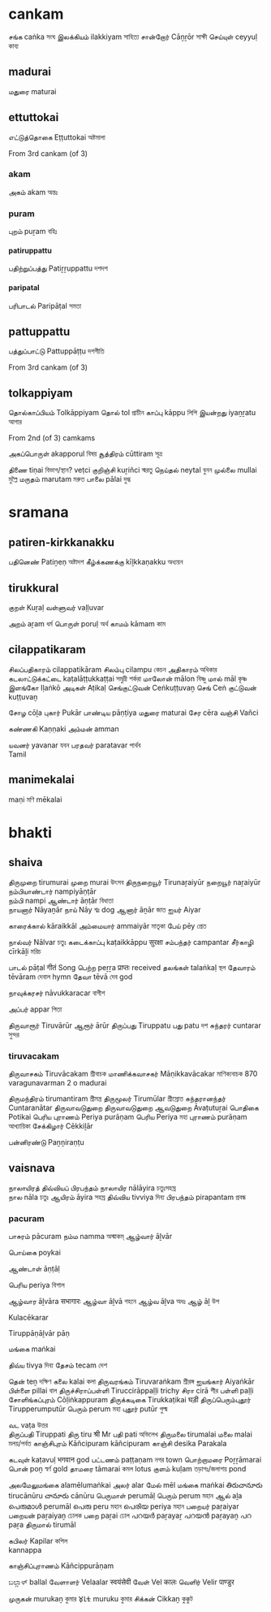 
# cankam
சங்க caṅka সংঘ
இலக்கியம் ilakkiyam সাহিত্য
சான்றோர் Cāṉṟōr সাক্ষী
செய்யுள் ceyyuḷ কাব্য
## madurai
மதுரை maturai
## ettuttokai
எட்டுத்தொகை Eṭṭuttokai অষ্টমালা 

From 3rd cankam (of 3)
### akam
அகம் akam অন্তঃ
### puram
புறம் puṟam বহিঃ 
#### patiruppattu
பதிற்றுப்பத்து Patiṟṟuppattu দশদশ
#### paripatal
பரிபாடல் Paripāṭal সমতা 
## pattuppattu
பத்துப்பாட்டு Pattuppāṭṭu দশগীতি

From 3rd cankam (of 3)
## tolkappiyam
தொல்காப்பியம் Tolkāppiyam 
தொல் tol প্রাচীন 
காப்பு kāppu লিপি
இயன்றது iyaṉṟatu আগার

From 2nd (of 3) camkams

அகப்பொருள் akapporul বিষয় 
சூத்திரம் cūttiram সূত্র 

திணை tiṇai বিভাগ/স্থান?
 veṭci
குறிஞ்சி kuṟiñci স্মরতু
நெய்தல் neytal বুনন
முல்லை mullai মুল্লৈ
மருதம் marutam মরুত
பாலை pālai দুগ্ধ

# sramana
## patiren-kirkkanakku
பதினெண் Patiṉeṇ অষ্টাদশ 
கீழ்க்கணக்கு kīḻkkaṇakku অধ্যয়ন 

## tirukkural

குறள் Kuṟaḷ 
வள்ளுவர் vaḷḷuvar

அறம் aṟam ধর্ম
பொருள் poruḷ অর্থ
காமம் kāmam কাম
## cilappatikaram
சிலப்பதிகாரம் cilappatikāram 
சிலம்பு cilampu কেচন
அதிகாரம் অধিকার 
கடலாட்டுக்கட்டை kaṭalāṭṭukkaṭṭai সমুদ্রী শর্করা
மாலோன் mālon বিষ্ণু 
மால் māl কৃষ্ণ 
இளங்கோ Iḷaṅkō 
அடிகள் Aṭikaḷ 
செங்குட்டுவன் Ceṅkuṭṭuvaṉ 
செங் Ceṅ
குட்டுவன் kuṭṭuvaṉ

சோழ cōḻa
புகார் Pukār
பாண்டிய pāṇṭiya
மதுரை maturai
சேர cēra 
வஞ்சி Vañci

கண்ணகி Kaṇṇaki
அம்மன் amman 


யவனர் yavanar যবন 
பரதவர் paratavar পার্থব  
Tamil 
## manimekalai
 maṇi মণি
 mēkalai 

# bhakti
## shaiva
திருமுறை tirumurai
முறை murai উৎসব 
திருநறையூர் Tirunaṟaiyūr
நறையூர் naṟaiyūr
நம்பியாண்டார் nampiyāṇṭār  
நம்பி nampi
ஆண்டார் āṇṭār বিধাতা  
நாயனார் Nāyaṉār 
நாய் Nāy শ্বঃ dog
ஆனார் āṉār জাত 
ஐயர் Aiyar 

காரைக்கால் kāraikkāl 
அம்மையார் ammaiyār মাতৃকা 
பேய் pēy প্রেত 

நால்வர் Nālvar চতুঃ
கடைக்காப்பு  kaṭaikkāppu सुरक्षा
சம்பந்தர் campantar 
சீர்காழி cīrkāḻi মরিচ 

பாடல் pāṭal गीतं Song 
பெற்ற peṟṟa प्राप्तः received
தலங்கள் talaṅkaḷ স্থল 
தேவாரம் tēvāram দেবাল hymn 
தேவா tēvā দেব god 

நாவுக்கரசர் nāvukkaracar বাগীশ

அப்பர் appar পিতা

திருவாரூர் Tiruvārūr
ஆரூர் ārūr 
திருப்பது Tiruppatu
பது patu দশ
சுந்தரர் cuntarar সুন্দর
### tiruvacakam
திருவாசகம் Tiruvācakam শ্রীবাচক
மாணிக்கவாசகர் Māṇikkavācakar মাণিক্যবাচক 
870 varagunavarman 2 o madurai

திருமந்திரம் tirumantiram শ্রীমন্ত্র 
திருமூலர் Tirumūlar শ্রীস্রোত
சுந்தரானந்தர் Cuntaranātar 
திருவாவடுதுறை திருவாவடுதுறை
ஆவடுதுறை Āvaṭutuṟai 
பொதிகை Potikai 
பெரிய புராணம் Periya purāṇam
பெரிய Periya মহা 
புராணம் purāṇam আখ্যায়িকা
சேக்கிழார் Cēkkiḻār

பன்னிரண்டு Paṉṉiraṇṭu
## vaisnava
நாலாயிரத் திவ்வியப் பிரபந்தம்
நாலாயிர nālāyira চতুঃসহস্র  
நால nāla চতুঃ 
ஆயிரம் āyira সহস্র 
திவ்விய tivviya দিব্য
பிரபந்தம் pirapantam প্রবন্ধ
### pacuram
பாசுரம் pācuram 
நம்ம namma অস্মাকম্
ஆழ்வார் āḻvār 

பொய்கை poykai 

ஆண்டாள் āṇṭāḷ

பெரிய periya বিশাল

ஆழ்வார āḻvāra सभागारः
ஆழ்வா āḻvā গহনে
ஆழ்வ āḻva অধঃ 
ஆழ் āḻ উপ 

 Kulacēkarar 

 Tiruppāṇāḻvār
 pāṇ

மங்கை maṅkai

திவ்ய tivya  দিব্য
தேசம் tecam দেশ

தென் teṉ দক্ষিণ
கலை kalai কলা 
திருவரங்கம் Tiruvaraṅkam শ্রীরঙ্গ
ஐயங்கார் Aiyaṅkār 
பிள்ளை pillai বাল
திருச்சிராப்பள்ளி Tiruccirāppaḷḷi trichy
சிரா cirā শীর
பள்ளி paḷḷi 
சோளிங்கப்புரம் Cōḷiṅkappuram 
திருக்கடிகை Tirukkaṭikai घड़ी 
திருப்பெரும்புதூர் Tirupperumputūr
பெரும் perum মহা
புதூர் putūr গুল্ম

வட vaṭa উত্তর    
திருப்பதி Tiruppati
திரு tiru श्री Mr
பதி pati অভিলেখ
திருமலை tirumalai 
மலை malai মলয়/পর্বত
காஞ்சிபுரம் Kāñcipuram kāñcipuram
காஞ்சி 
desika 
Parakala

கடவுள் kaṭavuḷ भगवान god
பட்டணம் paṭṭaṇam নগর town
பொற்றாமரை Poṟṟāmarai
பொன் poṉ স্বর্ণ gold
தாமரை tāmarai কমল lotus
குளம் kuḷam তড়াগঃ/জলাশয় pond

அலமேலுமங்கை alamēlumaṅkai
அலர் alar 
மேல் mēl 
மங்கை maṅkai 
తిరుచానూరు tirucānūru
చానూరు cānūru 
பெருமாள் perumāḷ
பெரும் perum মহান
ஆல் aḻa 
പെരുമാൾ perumāl 
പെരു peru মহান
പെരിയ periya মহান
பறையர் paṟaiyar 
பறையன் paṟaiyaṉ ঢোলক
பறை paṟai ঢোল 
പറയർ paṟayaṟ 
പറയൻ paṟayaṉ 
പറ paṟa 
திருமால் tirumāl




கபிலர் Kapilar কপিল  
kannappa





காஞ்சிப்புராணம் Kāñcippurāṇam 

ಬಲ್ಲಾಳ್ ballal
வேளாளர் Velaalar स्वयंसेवी
வேள் Vel कालः
வெளிர் Velir पाण्डुर

முருகன் murukaṉ কুমার 
𑀫𑀼𑀭𑀼𑀓𑀼 muruku কুমার
சிக்கன் Cikkaṉ কুক্কুট 